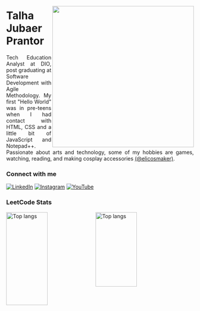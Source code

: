 <img align="right"  style="margin-top: 30;" height="380"  src="https://user-images.githubusercontent.com/97471199/230774187-e482399b-492c-4c17-a831-0314bf90526e.png">

<h1>
    <a  href="https://elidianaandrade.github.io/"></a>
    <span>Talha Jubaer Prantor</span>
</h1>

<p align="justify">Tech Education Analyst at DIO, post graduating at Software Development with Agile Methodology. My first "Hello World" was in pre-teens when I had contact with HTML, CSS and a little bit of JavaScript and Notepad++. 
<br>
 Passionate about arts and technology, some of my hobbies are games, watching, reading, and making cosplay accessories <a href="https://www.instagram.com/elicosmaker/">(@elicosmaker)</a>.</p>
<!--
[![Preview](https://img.shields.io/badge/Portfolio-000?style=for-the-badge&logo=github&logoColor=FF00F6)](https://elidianaandrade.github.io/)
[![GitHub Page](https://img.shields.io/badge/elidianaandrade.github.io-67136f?style=for-the-badge)](https://elidianaandrade.github.io/)
-->

### Connect with me

[![LinkedIn](https://img.shields.io/badge/-LinkedIn-000?style=for-the-badge&logo=linkedin&logoColor=FF00F6&color:FFF)](https://www.linkedin.com/in/)
[![Instagram](https://img.shields.io/badge/-Facebook-000?style=for-the-badge&logo=facebook&logoColor=FF00F6&color:FFF)](https://www.instagram.com/)
[![YouTube](https://img.shields.io/badge/-YouTube-000?style=for-the-badge&logo=youtube&logoColor=FF00F6&color:FFF)](https://www.youtube.com/)

### LeetCode Stats
<img align="left" width="47%" height="250px" alt="Top langs" src="https://leetcard.jacoblin.cool/talhajubaer?theme=unicorn"/>
<img align="left" width="47%" height="200px" alt="Top langs" src="https://github-readme-stats.vercel.app/api/top-langs/?username=TalhaJubaerPrantor&layout=compact&&langs_count=8&line_height=10&card_width=290&icons=true&title_color=FF00F6&bg_color=000&text_color=8B8B8B&border_radius=3&border_color=561760"/>



